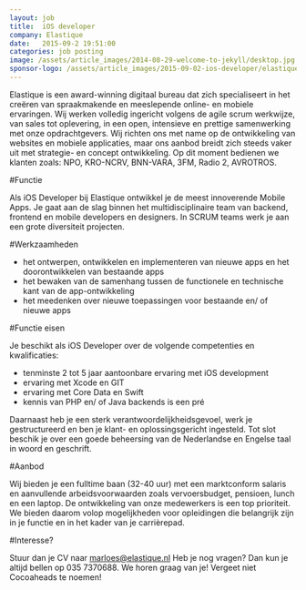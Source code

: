 ```yaml
---
layout: job
title:  iOS developer
company: Elastique
date:   2015-09-2 19:51:00
categories: job posting
image: /assets/article_images/2014-08-29-welcome-to-jekyll/desktop.jpg
sponsor-logo: /assets/article_images/2015-09-02-ios-developer/elastique.png
---
```


Elastique is een award-winning digitaal bureau dat zich specialiseert in het creëren van spraakmakende en meeslepende online- en mobiele ervaringen. Wij werken volledig  ingericht volgens de agile scrum werkwijze, van sales tot oplevering, in een open, intensieve en prettige samenwerking met onze opdrachtgevers. Wij richten ons met name op de ontwikkeling van websites en mobiele applicaties, maar ons aanbod breidt zich steeds vaker uit met strategie- en concept ontwikkeling. Op dit moment bedienen we klanten zoals: NPO, KRO-NCRV, BNN-VARA, 3FM, Radio 2, AVROTROS.

#Functie

Als iOS Developer bij Elastique ontwikkel je de meest innoverende Mobile Apps. Je gaat aan de slag binnen het multidisciplinaire team van backend, frontend en mobile developers en designers. In SCRUM teams werk je aan een grote diversiteit projecten. 

#Werkzaamheden

- het ontwerpen, ontwikkelen en implementeren van nieuwe apps en het doorontwikkelen van bestaande apps
- het bewaken van de samenhang tussen de functionele en technische kant van de app-ontwikkeling
- het meedenken over nieuwe toepassingen voor bestaande en/ of nieuwe apps

#Functie eisen

Je beschikt als iOS Developer over de volgende competenties en kwalificaties:

- tenminste 2 tot 5 jaar aantoonbare ervaring met iOS development
- ervaring met Xcode en GIT
- ervaring met Core Data en Swift
- kennis van PHP en/ of Java backends is een pré

Daarnaast heb je een sterk verantwoordelijkheidsgevoel, werk je gestructureerd en ben je klant- en oplossingsgericht ingesteld. Tot slot beschik je over een goede beheersing van de Nederlandse en Engelse taal in woord en geschrift.

#Aanbod

Wij bieden je een fulltime baan (32-40 uur) met een marktconform salaris en aanvullende arbeidsvoorwaarden zoals vervoersbudget, pensioen, lunch en een laptop. De ontwikkeling van onze medewerkers is een top prioriteit. We bieden daarom volop mogelijkheden voor opleidingen die belangrijk zijn in je functie en in het kader van je carrièrepad.

#Interesse?

Stuur dan je CV naar [marloes@elastique.nl](mailto:marloes@elastique.nl) Heb je nog vragen? Dan kun je altijd bellen op 035 7370688. We horen graag van je! Vergeet niet Cocoaheads te noemen!

